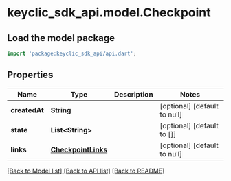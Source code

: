 # keyclic_sdk_api.model.Checkpoint

## Load the model package
```dart
import 'package:keyclic_sdk_api/api.dart';
```

## Properties
Name | Type | Description | Notes
------------ | ------------- | ------------- | -------------
**createdAt** | **String** |  | [optional] [default to null]
**state** | **List&lt;String&gt;** |  | [optional] [default to []]
**links** | [**CheckpointLinks**](CheckpointLinks.md) |  | [optional] [default to null]

[[Back to Model list]](../README.md#documentation-for-models) [[Back to API list]](../README.md#documentation-for-api-endpoints) [[Back to README]](../README.md)


